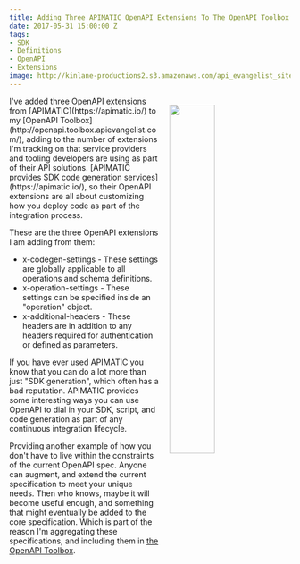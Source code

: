 ```yaml
---
title: Adding Three APIMATIC OpenAPI Extensions To The OpenAPI Toolbox
date: 2017-05-31 15:00:00 Z
tags:
- SDK
- Definitions
- OpenAPI
- Extensions
image: http://kinlane-productions2.s3.amazonaws.com/api_evangelist_site/blog/apimatic_dx_kits.png
---
```


<p><a href="https://apimatic.io/"><img src="http://kinlane-productions2.s3.amazonaws.com/api_evangelist_site/blog/apimatic_dx_kits.png" align="right" width="40%" style="padding: 15px;" /></a></p>
I've added three OpenAPI extensions from [APIMATIC](https://apimatic.io/) to my [OpenAPI Toolbox](http://openapi.toolbox.apievangelist.com/), adding to the number of extensions I'm tracking on that service providers and tooling developers are using as part of their API solutions. [APIMATIC provides SDK code generation services](https://apimatic.io/), so their OpenAPI extensions are all about customizing how you deploy code as part of the integration process.

These are the three OpenAPI extensions I am adding from them:

* x-codegen-settings - These settings are globally applicable to all operations and schema definitions.
* x-operation-settings - These settings can be specified inside an &quot;operation&quot; object.
* x-additional-headers - These headers are in addition to any headers required for authentication or defined as parameters.

If you have ever used APIMATIC you know that you can do a lot more than just "SDK generation", which often has a bad reputation. APIMATIC provides some interesting ways you can use OpenAPI to dial in your SDK, script, and code generation as part of any continuous integration lifecycle.

Providing another example of how you don't have to live within the constraints of the current OpenAPI spec. Anyone can augment, and extend the current specification to meet your unique needs. Then who knows, maybe it will become useful enough, and something that might eventually be added to the core specification. Which is part of the reason I'm aggregating these specifications, and including them in [the OpenAPI Toolbox](http://openapi.toolbox.apievangelist.com/).